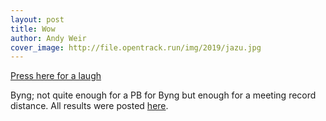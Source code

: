 ```yaml
---
layout: post
title: Wow
author: Andy Weir
cover_image: http://file.opentrack.run/img/2019/jazu.jpg
---
```



<a href="assets/img/animations/2018/race3.mp4">Press here for a laugh</a>

Byng; not quite enough for a PB for Byng but enough for a meeting record distance. All results were posted <a href="https://data.opentrack.run/x/2019/GBR/waii/event/">here</a>. 


